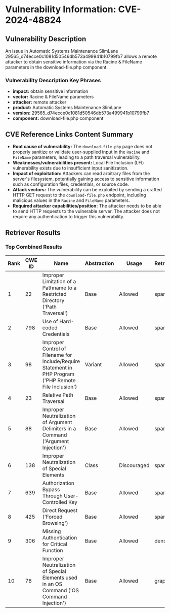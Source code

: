 # Vulnerability Information: CVE-2024-48824

## Vulnerability Description
An issue in Automatic Systems Maintenance SlimLane 29565_d74ecce0c1081d50546db573a499941b10799fb7 allows a remote attacker to obtain sensitive information via the Racine & FileName parameters in the download-file.php component.

### Vulnerability Description Key Phrases
- **impact:** obtain sensitive information
- **vector:** Racine & FileName parameters
- **attacker:** remote attacker
- **product:** Automatic Systems Maintenance SlimLane
- **version:** 29565_d74ecce0c1081d50546db573a499941b10799fb7
- **component:** download-file.php component

## CVE Reference Links Content Summary
- **Root cause of vulnerability:** The `download-file.php` page does not properly sanitize or validate user-supplied input in the `Racine` and `FileName` parameters, leading to a path traversal vulnerability.
- **Weaknesses/vulnerabilities present:** Local File Inclusion (LFI) vulnerability exists due to insufficient input sanitization.
- **Impact of exploitation:** Attackers can read arbitrary files from the server's filesystem, potentially gaining access to sensitive information such as configuration files, credentials, or source code.
- **Attack vectors:** The vulnerability can be exploited by sending a crafted HTTP GET request to the `download-file.php` endpoint, including malicious values in the `Racine` and `FileName` parameters.
- **Required attacker capabilities/position:** The attacker needs to be able to send HTTP requests to the vulnerable server. The attacker does not require any authentication to trigger this vulnerability.

## Retriever Results

### Top Combined Results

| Rank | CWE ID | Name | Abstraction | Usage  | Retrievers | Individual Scores |
|------|--------|------|-------------|-------|------------|-------------------|
| 1 | 22 | Improper Limitation of a Pathname to a Restricted Directory ('Path Traversal') | Base | Allowed | sparse | 0.050 |
| 2 | 798 | Use of Hard-coded Credentials | Base | Allowed | sparse | 0.049 |
| 3 | 98 | Improper Control of Filename for Include/Require Statement in PHP Program ('PHP Remote File Inclusion') | Variant | Allowed | sparse | 0.048 |
| 4 | 23 | Relative Path Traversal | Base | Allowed | sparse | 0.048 |
| 5 | 88 | Improper Neutralization of Argument Delimiters in a Command ('Argument Injection') | Base | Allowed | sparse | 0.048 |
| 6 | 138 | Improper Neutralization of Special Elements | Class | Discouraged | sparse | 0.048 |
| 7 | 639 | Authorization Bypass Through User-Controlled Key | Base | Allowed | sparse | 0.047 |
| 8 | 425 | Direct Request ('Forced Browsing') | Base | Allowed | sparse | 0.046 |
| 9 | 306 | Missing Authentication for Critical Function | Base | Allowed | dense | 0.569 |
| 10 | 78 | Improper Neutralization of Special Elements used in an OS Command ('OS Command Injection') | Base | Allowed | graph | 0.003 |

